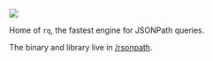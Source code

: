 ![](https://github.com/rsonquery/rsonpath/blob/main/img/rsonquery-full-logo.svg)

Home of `rq`, the fastest engine for JSONPath queries.

The binary and library live in [/rsonpath](https://github.com/rsonquery/rsonpath). 